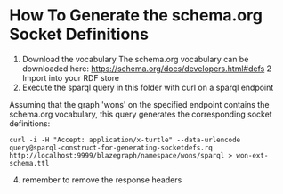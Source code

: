 # How To Generate the schema.org Socket Definitions
1. Download the vocabulary
The schema.org vocabulary can be downloaded here: https://schema.org/docs/developers.html#defs
2 Import into your RDF store 
3. Execute the sparql query in this folder with curl on a sparql endpoint

Assuming that the graph 'wons' on the specified endpoint contains the schema.org vocabulary, this query generates the corresponding socket definitions:
```
curl -i -H "Accept: application/x-turtle" --data-urlencode query@sparql-construct-for-generating-socketdefs.rq http://localhost:9999/blazegraph/namespace/wons/sparql > won-ext-schema.ttl
``` 
4. remember to remove the response headers